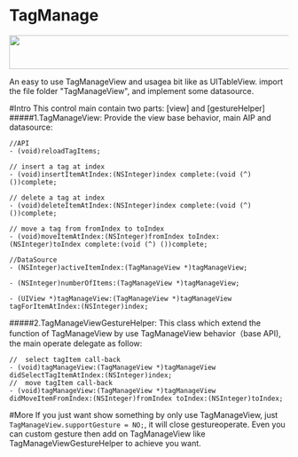 TagManage 
==============
<p align="center"><img src="https://github.com/wuhanness/TagManage/blob/master/tagManageDemoShow.gif" width="570" height="61"/></p>

An easy to use TagManageView and usagea bit like as UITableView.
import the file folder "TagManageView", and implement some datasource.

#Intro
This control main contain two parts: [view] and [gestureHelper]
#####1.TagManageView:
Provide the view base behavior, main AIP and datasource:
```objc
//API
- (void)reloadTagItems;

// insert a tag at index
- (void)insertItemAtIndex:(NSInteger)index complete:(void (^) ())complete;

// delete a tag at index
- (void)deleteItemAtIndex:(NSInteger)index complete:(void (^) ())complete;

// move a tag from fromIndex to toIndex
- (void)moveItemAtIndex:(NSInteger)fromIndex toIndex:(NSInteger)toIndex complete:(void (^) ())complete;

//DataSource
- (NSInteger)activeItemIndex:(TagManageView *)tagManageView;

- (NSInteger)numberOfItems:(TagManageView *)tagManageView;

- (UIView *)tagManageView:(TagManageView *)tagManageView tagForItemAtIndex:(NSInteger)index;

```
#####2.TagManageViewGestureHelper:
This class which extend the function of TagManageView by use TagManageView behavior（base API), the main operate delegate as follow:
```objc
//  select tagItem call-back
- (void)tagManageView:(TagManageView *)tagManageView didSelectTagItemAtIndex:(NSInteger)index;
//  move tagItem call-back
- (void)tagManageView:(TagManageView *)tagManageView didMoveItemFromIndex:(NSInteger)fromIndex toIndex:(NSInteger)toIndex;
```
#More
If you just want show something by only use TagManageView, just `TagManageView.supportGesture = NO;`, it will close gestureoperate. Even you can custom gesture then add on TagManageView like TagManageViewGestureHelper to achieve you want.
